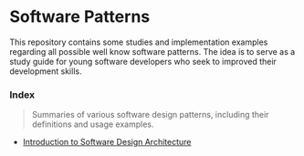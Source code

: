 # Software Patterns

This repository contains some studies and implementation examples regarding all possible well know software patterns. The idea is to serve as a study guide for young software developers who seek to improved their development skills.

### Index

> Summaries of various software design patterns, including their definitions and usage examples.

- [Introduction to Software Design Architecture](https://github.com/zeevolution/software-patterns/tree/master/intro-software-design-arch#software-design-architecture)
